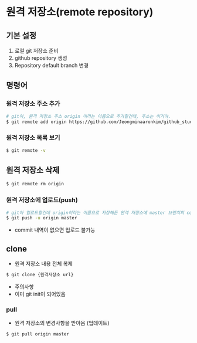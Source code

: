 # 원격 저장소(remote repository)

## 기본 설정

1. 로컬 git 저장소 준비
2. github repository 생성
3. Repository default branch 변경



## 명령어

### 원격 저장소 주소 추가

```bash
# git아, 원격 저장소 주소 origin 이라는 이름으로 추가할건데, 주소는 이거야.
$ git remote add origin https://github.com/Jeongminaaronkim/github_study.git
```



### 원격 저장소 목록 보기

```bash
$ git remote -v
```



## 원격 저장소 삭제

```bash
$ git remote rm origin
```



### 원격 저장소에 업로드(push)

```bash
# git아 업로드할건데 origin이라는 이름으로 저장해둔 원격 저장소에 master 브랜치의 commit 내역들을 업로드할거야.
$ git push -u origin master
```

- commit 내역이 없으면 업로드 불가능



## clone

- 원격 저장소 내용 전체 복제

```bash
$ git clone {원격저장소 url}
```

- 주의사항
- 이미 git init이 되어있음



### pull

- 원격 저장소의 변경사항을 받아옴 (업데이트)

```bash
$ git pull origin master
```

